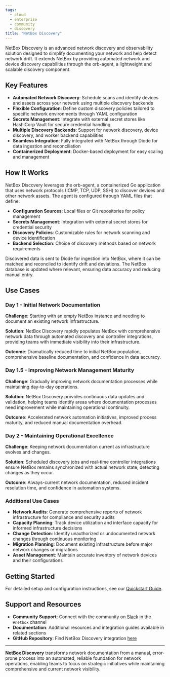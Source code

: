 ```yaml
---
tags:
  - cloud
  - enterprise
  - community
  - discovery
title: "NetBox Discovery"
---
```


NetBox Discovery is an advanced network discovery and observability solution designed to simplify documenting your network and help detect network drift. It extends NetBox by providing automated network and device discovery capabilities through the orb-agent, a lightweight and scalable discovery component.

## Key Features
- **Automated Network Discovery**: Schedule scans and identify devices and assets across your network using multiple discovery backends
- **Flexible Configuration**: Define custom discovery policies tailored to specific network environments through YAML configuration
- **Secrets Management**: Integrate with external secret stores like HashiCorp Vault for secure credential handling
- **Multiple Discovery Backends**: Support for network discovery, device discovery, and worker backend capabilities
- **Seamless Integration**: Fully integrated with NetBox through Diode for data ingestion and reconciliation
- **Containerized Deployment**: Docker-based deployment for easy scaling and management

## How It Works
NetBox Discovery leverages the orb-agent, a containerized Go application that uses network protocols (ICMP, TCP, UDP, SSH) to discover devices and other network assets. The agent is configured through YAML files that define:

- **Configuration Sources**: Local files or Git repositories for policy management
- **Secrets Management**: Integration with external secret stores for credential security
- **Discovery Policies**: Customizable rules for network scanning and device identification
- **Backend Selection**: Choice of discovery methods based on network requirements

Discovered data is sent to Diode for ingestion into NetBox, where it can be matched and reconciled to identify drift and deviations. The NetBox database is updated where relevant, ensuring data accuracy and reducing manual entry.

## Use Cases

### Day 1 - Initial Network Documentation
**Challenge**: Starting with an empty NetBox instance and needing to document an existing network infrastructure.

**Solution**: NetBox Discovery rapidly populates NetBox with comprehensive network data through automated discovery and controller integrations, providing teams with immediate visibility into their infrastructure.

**Outcome**: Dramatically reduced time to initial NetBox population, comprehensive baseline documentation, and confidence in data accuracy.

### Day 1.5 - Improving Network Management Maturity
**Challenge**: Gradually improving network documentation processes while maintaining day-to-day operations.

**Solution**: NetBox Discovery provides continuous data updates and validation, helping teams identify areas where documentation processes need improvement while maintaining operational continuity.

**Outcome**: Accelerated network automation initiatives, improved process maturity, and reduced manual documentation overhead.

### Day 2 - Maintaining Operational Excellence
**Challenge**: Keeping network documentation current as infrastructure evolves and changes.

**Solution**: Scheduled discovery jobs and real-time controller integrations ensure NetBox remains synchronized with actual network state, detecting changes as they occur.

**Outcome**: Always-current network documentation, reduced incident resolution time, and confidence in automation systems.

### Additional Use Cases
- **Network Audits**: Generate comprehensive reports of network infrastructure for compliance and security audits
- **Capacity Planning**: Track device utilization and interface capacity for informed infrastructure decisions
- **Change Detection**: Identify unauthorized or undocumented network changes through continuous monitoring
- **Migration Planning**: Document existing infrastructure before major network changes or migrations
- **Asset Management**: Maintain accurate inventory of network devices and their configurations

## Getting Started

For detailed setup and configuration instructions, see our [Quickstart Guide](quickstart-guide.md).

## Support and Resources
- **Community Support**: Connect with the community on [Slack](https://netdev.chat/) in the `#netbox` channel
- **Documentation**: Additional resources and integration guides available in related sections
- **GitHub Repository**: Find NetBox Discovery integration [here](https://github.com/netboxlabs/orb-agent)

---

**NetBox Discovery** transforms network documentation from a manual, error-prone process into an automated, reliable foundation for network operations, enabling teams to focus on strategic initiatives while maintaining comprehensive and current network visibility.

